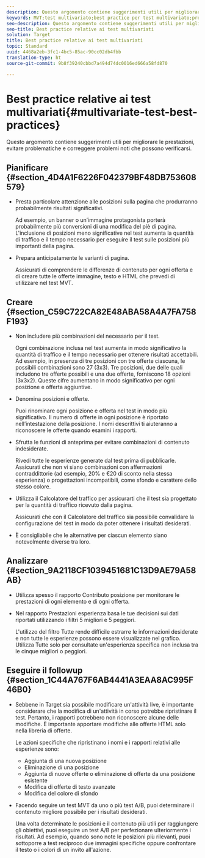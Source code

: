 ```yaml
---
description: Questo argomento contiene suggerimenti utili per migliorare le prestazioni, evitare problematiche e correggere problemi noti che possono verificarsi.
keywords: MVT;test multivariato;best practice per test multivariato;procedure consigliate MVT;combinazioni MVT;rapporti MVT
seo-description: Questo argomento contiene suggerimenti utili per migliorare le prestazioni, evitare problematiche e correggere problemi noti che possono verificarsi.
seo-title: Best practice relative ai test multivariati
solution: Target
title: Best practice relative ai test multivariati
topic: Standard
uuid: 4468a2eb-3fc1-4bc5-85ac-90cc02db4fbb
translation-type: ht
source-git-commit: 9b8f39240cbbd7a494d74dc0016ed666a58fd870

---
```



# Best practice relative ai test multivariati{#multivariate-test-best-practices}

Questo argomento contiene suggerimenti utili per migliorare le prestazioni, evitare problematiche e correggere problemi noti che possono verificarsi.

## Pianificare {#section_4D4A1F6226F042379BF48DB753608579}

* Presta particolare attenzione alle posizioni sulla pagina che produrranno probabilmente risultati significativi.

   Ad esempio, un banner o un’immagine protagonista porterà probabilmente più conversioni di una modifica del piè di pagina. L&#39;inclusione di posizioni meno significative nel test aumenta la quantità di traffico e il tempo necessario per eseguire il test sulle posizioni più importanti della pagina.
* Prepara anticipatamente le varianti di pagina.

   Assicurati di comprendere le differenze di contenuto per ogni offerta e di creare tutte le offerte immagine, testo e HTML che prevedi di utilizzare nel test MVT.

## Creare {#section_C59C722CA82E48ABA58A4A7FA758F193}

* Non includere più combinazioni del necessario per il test.

   Ogni combinazione inclusa nel test aumenta in modo significativo la quantità di traffico e il tempo necessario per ottenere risultati accettabili. Ad esempio, in presenza di tre posizioni con tre offerte ciascuna, le possibili combinazioni sono 27 (3x3). Tre posizioni, due delle quali includono tre offerte possibili e una due offerte, forniscono 18 opzioni (3x3x2). Queste cifre aumentano in modo significativo per ogni posizione e offerta aggiuntive.
* Denomina posizioni e offerte.

   Puoi rinominare ogni posizione e offerta nel test in modo più significativo. Il numero di offerte in ogni posizione è riportato nell’intestazione della posizione. I nomi descrittivi ti aiuteranno a riconoscere le offerte quando esamini i rapporti.
* Sfrutta le funzioni di anteprima per evitare combinazioni di contenuto indesiderate.

   Rivedi tutte le esperienze generate dal test prima di pubblicarle. Assicurati che non vi siano combinazioni con affermazioni contraddittorie (ad esempio, 20% e €20 di sconto nella stessa esperienza) o progettazioni incompatibili, come sfondo e carattere dello stesso colore.
* Utilizza il Calcolatore del traffico per assicurarti che il test sia progettato per la quantità di traffico ricevuto dalla pagina.

   Assicurati che con il Calcolatore del traffico sia possibile convalidare la configurazione del test in modo da poter ottenere i risultati desiderati.
* È consigliabile che le alternative per ciascun elemento siano notevolmente diverse tra loro.

## Analizzare {#section_9A2118CF1039451681C13D9AE79A58AB}

* Utilizza spesso il rapporto Contributo posizione per monitorare le prestazioni di ogni elemento e di ogni offerta.
* Nel rapporto Prestazioni esperienza basa le tue decisioni sui dati riportati utilizzando i filtri 5 migliori e 5 peggiori.

   L&#39;utilizzo del filtro Tutte rende difficile estrarre le informazioni desiderate e non tutte le esperienze possono essere visualizzate nel grafico. Utilizza Tutte solo per consultate un&#39;esperienza specifica non inclusa tra le cinque migliori o peggiori.

## Eseguire il followup {#section_1C44A767F6AB4441A3EAA8AC995F46B0}

* Sebbene in Target sia possibile modificare un&#39;attività live, è importante considerare che la modifica di un&#39;attività in corso potrebbe ripristinare il test. Pertanto, i rapporti potrebbero non riconoscere alcune delle modifiche. È importante apportare modifiche alle offerte HTML solo nella libreria di offerte.

   Le azioni specifiche che ripristinano i nomi e i rapporti relativi alle esperienze sono:

   * Aggiunta di una nuova posizione
   * Eliminazione di una posizione
   * Aggiunta di nuove offerte o eliminazione di offerte da una posizione esistente
   * Modifica di offerte di testo avanzate
   * Modifica del colore di sfondo

* Facendo seguire un test MVT da uno o più test A/B, puoi determinare il contenuto migliore possibile per i risultati desiderati.

   Una volta determinate le posizioni e il contenuto più utili per raggiungere gli obiettivi, puoi eseguire un test A/B per perfezionare ulteriormente i risultati. Ad esempio, quando sono note le posizioni più rilevanti, puoi sottoporre a test reciproco due immagini specifiche oppure confrontare il testo o i colori di un invito all&#39;azione.

